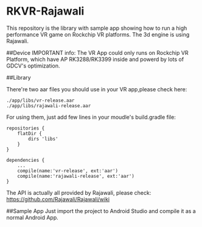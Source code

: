 RKVR-Rajawali
================

This repository is the library with sample app showing how to run a high performance VR game on Rockchip VR platforms. The 3d engine is using Rajawali.

##Device
IMPORTANT info: The VR App could only runs on Rockchip VR Platform, which have AP RK3288/RK3399 inside and powerd by lots of GDCV's optimization.

##Library

There're two aar files you should use in your VR app,please check here:
```
./app/libs/vr-release.aar
./app/libs/rajawali-release.aar
```
For using them, just add few lines in your moudle's build.gradle file:
```
repositories {
    flatDir {
        dirs 'libs'
    }
}
```
```
dependencies {
    ...
    compile(name:'vr-release', ext:'aar')
    compile(name:'rajawali-release', ext:'aar')
}
```

The API is actually all provided by Rajawali, please check:
https://github.com/Rajawali/Rajawali/wiki

##Sample App
Just import the project to Android Studio and compile it as a normal Android App.

